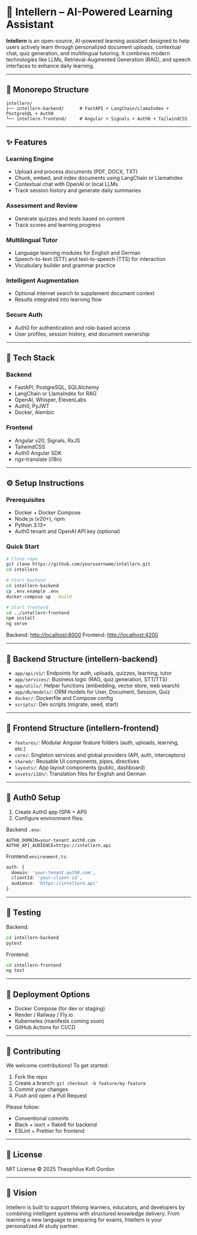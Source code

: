 # 🧠 Intellern – AI-Powered Learning Assistant

**Intellern** is an open-source, AI-powered learning assistant designed to help users actively learn through personalized document uploads, contextual chat, quiz generation, and multilingual tutoring. It combines modern technologies like LLMs, Retrieval-Augmented Generation (RAG), and speech interfaces to enhance daily learning.

---

## 📆 Monorepo Structure

```
intellern/
├── intellern-backend/      # FastAPI + LangChain/LlamaIndex + PostgreSQL + Auth0
└── intellern-frontend/     # Angular + Signals + Auth0 + TailwindCSS
```

---

## ✨ Features

### Learning Engine

* Upload and process documents (PDF, DOCX, TXT)
* Chunk, embed, and index documents using LangChain or LlamaIndex
* Contextual chat with OpenAI or local LLMs
* Track session history and generate daily summaries

### Assessment and Review

* Generate quizzes and tests based on content
* Track scores and learning progress

### Multilingual Tutor

* Language learning modules for English and German
* Speech-to-text (STT) and text-to-speech (TTS) for interaction
* Vocabulary builder and grammar practice

### Intelligent Augmentation

* Optional internet search to supplement document context
* Results integrated into learning flow

### Secure Auth

* Auth0 for authentication and role-based access
* User profiles, session history, and document ownership

---

## 🔧 Tech Stack

### Backend

* FastAPI, PostgreSQL, SQLAlchemy
* LangChain or LlamaIndex for RAG
* OpenAI, Whisper, ElevenLabs
* Auth0, PyJWT
* Docker, Alembic

### Frontend

* Angular v20, Signals, RxJS
* TailwindCSS
* Auth0 Angular SDK
* ngx-translate (i18n)

---

## ⚙️ Setup Instructions

### Prerequisites

* Docker + Docker Compose
* Node.js (v20+), npm
* Python 3.13+
* Auth0 tenant and OpenAI API key (optional)

### Quick Start

```bash
# Clone repo
git clone https://github.com/yourusername/intellern.git
cd intellern

# Start backend
cd intellern-backend
cp .env.example .env
docker-compose up --build

# Start frontend
cd ../intellern-frontend
npm install
ng serve
```

Backend: [http://localhost:8000](http://localhost:8000)
Frontend: [http://localhost:4200](http://localhost:4200)

---

## 🔹 Backend Structure (intellern-backend)

* `app/api/v1/`: Endpoints for auth, uploads, quizzes, learning, tutor
* `app/services/`: Business logic (RAG, quiz generation, STT/TTS)
* `app/utils/`: Helper functions (embedding, vector store, web search)
* `app/db/models/`: ORM models for User, Document, Session, Quiz
* `docker/`: Dockerfile and Compose config
* `scripts/`: Dev scripts (migrate, seed, start)

---

## 🔹 Frontend Structure (intellern-frontend)

* `features/`: Modular Angular feature folders (auth, uploads, learning, etc.)
* `core/`: Singleton services and global providers (API, auth, interceptors)
* `shared/`: Reusable UI components, pipes, directives
* `layouts/`: App layout components (public, dashboard)
* `assets/i18n/`: Translation files for English and German

---

## 🔐 Auth0 Setup

1. Create Auth0 app (SPA + API)
2. Configure environment files:

Backend `.env`:

```
AUTH0_DOMAIN=your-tenant.auth0.com
AUTH0_API_AUDIENCE=https://intellern.api
```

Frontend `environment.ts`:

```ts
auth: {
  domain: 'your-tenant.auth0.com',
  clientId: 'your-client-id',
  audience: 'https://intellern.api'
}
```

---

## 🔮 Testing

Backend:

```bash
cd intellern-backend
pytest
```

Frontend:

```bash
cd intellern-frontend
ng test
```

---

## 🚜 Deployment Options

* Docker Compose (for dev or staging)
* Render / Railway / Fly.io
* Kubernetes (manifests coming soon)
* GitHub Actions for CI/CD

---

## 🙌 Contributing

We welcome contributions! To get started:

1. Fork the repo
2. Create a branch: `git checkout -b feature/my-feature`
3. Commit your changes
4. Push and open a Pull Request

Please follow:

* Conventional commits
* Black + isort + flake8 for backend
* ESLint + Prettier for frontend

---

## 📖 License

MIT License © 2025 Theophilus Kofi Gordon

---

## 🌟 Vision

Intellern is built to support lifelong learners, educators, and developers by combining intelligent systems with structured knowledge delivery. From learning a new language to preparing for exams, Intellern is your personalized AI study partner.
